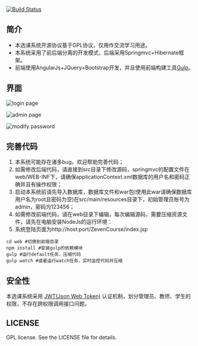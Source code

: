[![Build Status](https://travis-ci.org/ZevenFang/zevencourse.svg?branch=master)](https://travis-ci.org/ZevenFang/zevencourse)

## 简介
* 本选课系统开源协议基于GPL协议，仅用作交流学习用途。
* 本系统采用了前后端分离的开发模式，后端采用Springmvc+Hibernate框架。
* 前端使用AngularJs+JQuery+Bootstrap开发，并且使用前端构建工具[Gulp](http://gulpjs.com/)。

## 界面
![login page](https://raw.github.com/ZevenFang/zevencourse/master/screenshot/course_1.png)

![admin page](https://raw.github.com/ZevenFang/zevencourse/master/screenshot/course_2.png)

![modify password](https://raw.github.com/ZevenFang/zevencourse/master/screenshot/course_3.png)

## 完善代码
1. 本系统可能存在诸多bug，欢迎帮助完善代码；
2. 如需修改后端代码，请直接到src目录下修改源码，springmvc的配置文件在web/WEB-INF下，请确保applicationContext.xml数据库的用户名和密码正确并且有操作权限；
3. 启动本系统前请先导入数据库，数据库文件和war包(使用此war请确保数据库用户名为root且密码为空)在src/main/resources目录下，初始管理员账号为admin，密码为123456；
4. 如需修改前端代码，请在web目录下编辑，每次编辑源码，需要压缩资源文件，请先在电脑安装NodeJs的运行环境：
5. 系统登陆页面为http://host:port/ZevenCourse/index.jsp
```shell
cd web #切换到前端目录
npm install #安装gulp的依赖模块
gulp #运行default任务，压缩代码
gulp watch #或者运行watch任务，实时监控代码并压缩
```

## 安全性
本选课系统采用 [JWT(Json Web Token)](https://jwt.io/) 认证机制，划分管理员、教师、学生的权限，不存在跨权限调用接口问题。

## LICENSE
GPL license. See the LICENSE file for details.
